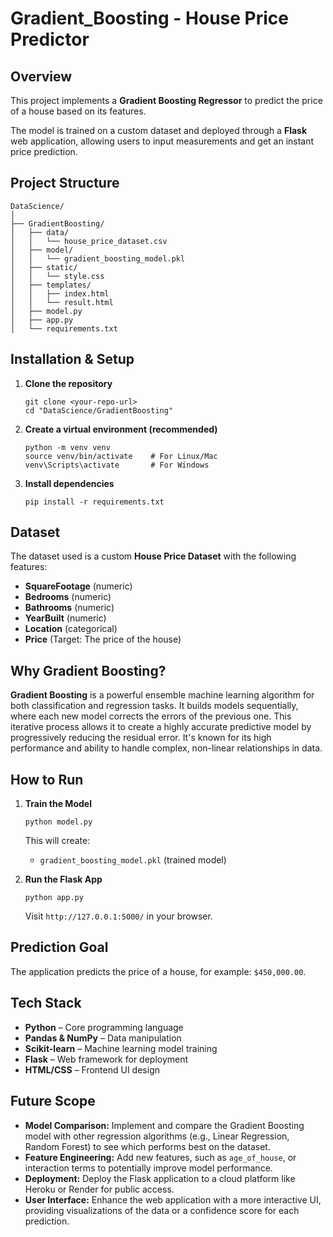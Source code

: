 # Gradient_Boosting - House Price Predictor

## Overview

This project implements a **Gradient Boosting Regressor** to predict the price of a house based on its features.

The model is trained on a custom dataset and deployed through a **Flask** web application, allowing users to input measurements and get an instant price prediction.

## Project Structure

```
DataScience/
│
├── GradientBoosting/
│   ├── data/
│   │   └── house_price_dataset.csv
│   ├── model/
│   │   └── gradient_boosting_model.pkl
│   ├── static/
│   │   └── style.css
│   ├── templates/
│   │   ├── index.html
│   │   └── result.html
│   ├── model.py
│   ├── app.py
│   └── requirements.txt
```

## Installation & Setup

1. **Clone the repository**

    ```
    git clone <your-repo-url>
    cd "DataScience/GradientBoosting"
    ```

2. **Create a virtual environment (recommended)**

    ```
    python -m venv venv
    source venv/bin/activate    # For Linux/Mac
    venv\Scripts\activate       # For Windows
    ```

3. **Install dependencies**

    ```
    pip install -r requirements.txt
    ```

## Dataset

The dataset used is a custom **House Price Dataset** with the following features:

* **SquareFootage** (numeric)
* **Bedrooms** (numeric)
* **Bathrooms** (numeric)
* **YearBuilt** (numeric)
* **Location** (categorical)
* **Price** (Target: The price of the house)

## Why Gradient Boosting?

**Gradient Boosting** is a powerful ensemble machine learning algorithm for both classification and regression tasks. It builds models sequentially, where each new model corrects the errors of the previous one. This iterative process allows it to create a highly accurate predictive model by progressively reducing the residual error. It's known for its high performance and ability to handle complex, non-linear relationships in data.

## How to Run

1. **Train the Model**

    ```
    python model.py
    ```

    This will create:

    * `gradient_boosting_model.pkl` (trained model)

2. **Run the Flask App**

    ```
    python app.py
    ```

    Visit `http://127.0.0.1:5000/` in your browser.

## Prediction Goal

The application predicts the price of a house, for example: `$450,000.00`.

## Tech Stack

* **Python** – Core programming language
* **Pandas & NumPy** – Data manipulation
* **Scikit-learn** – Machine learning model training
* **Flask** – Web framework for deployment
* **HTML/CSS** – Frontend UI design

## Future Scope

* **Model Comparison:** Implement and compare the Gradient Boosting model with other regression algorithms (e.g., Linear Regression, Random Forest) to see which performs best on the dataset.
* **Feature Engineering:** Add new features, such as `age_of_house`, or interaction terms to potentially improve model performance.
* **Deployment:** Deploy the Flask application to a cloud platform like Heroku or Render for public access.
* **User Interface:** Enhance the web application with a more interactive UI, providing visualizations of the data or a confidence score for each prediction.
